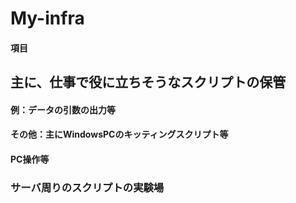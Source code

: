 # My-infra

#### 項目

## 主に、仕事で役に立ちそうなスクリプトの保管

#### 例：データの引数の出力等

#### その他：主にWindowsPCのキッティングスクリプト等
#### PC操作等

### サーバ周りのスクリプトの実験場
